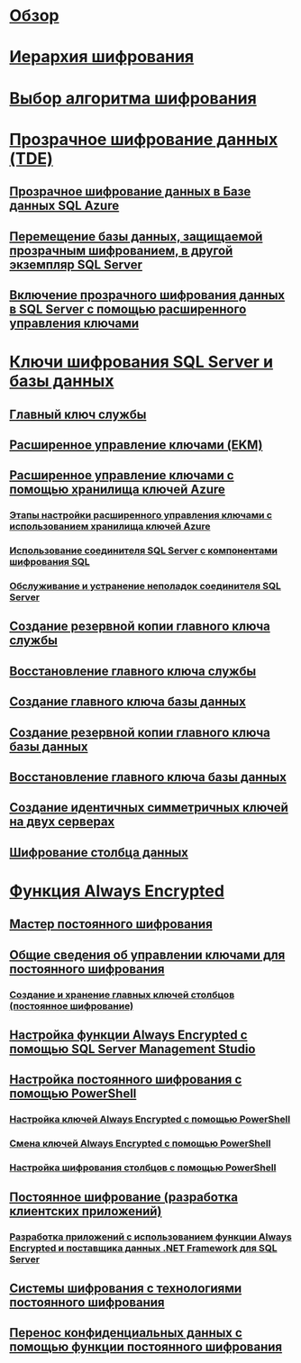 # [Обзор](sql-server-encryption.md)  
# [Иерархия шифрования](encryption-hierarchy.md)  
# [Выбор алгоритма шифрования](choose-an-encryption-algorithm.md)  
# [Прозрачное шифрование данных (TDE)](transparent-data-encryption-tde.md)  
## [Прозрачное шифрование данных в Базе данных SQL Azure](transparent-data-encryption-with-azure-sql-database.md)  
## [Перемещение базы данных, защищаемой прозрачным шифрованием, в другой экземпляр SQL Server](move-a-tde-protected-database-to-another-sql-server.md)  
## [Включение прозрачного шифрования данных в SQL Server с помощью расширенного управления ключами](enable-tde-on-sql-server-using-ekm.md)  
# [Ключи шифрования SQL Server и базы данных](sql-server-and-database-encryption-keys-database-engine.md)  
## [Главный ключ службы](service-master-key.md)  
## [Расширенное управление ключами (EKM)](extensible-key-management-ekm.md)  
## [Расширенное управление ключами с помощью хранилища ключей Azure](extensible-key-management-using-azure-key-vault-sql-server.md)  
### [Этапы настройки расширенного управления ключами с использованием хранилища ключей Azure](setup-steps-for-extensible-key-management-using-the-azure-key-vault.md)  
### [Использование соединителя SQL Server с компонентами шифрования SQL](use-sql-server-connector-with-sql-encryption-features.md)  
### [Обслуживание и устранение неполадок соединителя SQL Server](sql-server-connector-maintenance-troubleshooting.md)  
## [Создание резервной копии главного ключа службы](back-up-the-service-master-key.md)  
## [Восстановление главного ключа службы](restore-the-service-master-key.md)  
## [Создание главного ключа базы данных](create-a-database-master-key.md)  
## [Создание резервной копии главного ключа базы данных](back-up-a-database-master-key.md)  
## [Восстановление главного ключа базы данных](restore-a-database-master-key.md)  
## [Создание идентичных симметричных ключей на двух серверах](create-identical-symmetric-keys-on-two-servers.md)  
## [Шифрование столбца данных](encrypt-a-column-of-data.md)  
# [Функция Always Encrypted](always-encrypted-database-engine.md)  
## [Мастер постоянного шифрования](always-encrypted-wizard.md)  
## [Общие сведения об управлении ключами для постоянного шифрования](overview-of-key-management-for-always-encrypted.md)  
### [Создание и хранение главных ключей столбцов (постоянное шифрование)](create-and-store-column-master-keys-always-encrypted.md)  
## [Настройка функции Always Encrypted с помощью SQL Server Management Studio](configure-always-encrypted-using-sql-server-management-studio.md)  
## [Настройка постоянного шифрования с помощью PowerShell](configure-always-encrypted-using-powershell.md)  
### [Настройка ключей Always Encrypted с помощью PowerShell](configure-always-encrypted-keys-using-powershell.md)  
### [Смена ключей Always Encrypted с помощью PowerShell](rotate-always-encrypted-keys-using-powershell.md)  
### [Настройка шифрования столбцов с помощью PowerShell](configure-column-encryption-using-powershell.md)  
## [Постоянное шифрование (разработка клиентских приложений)](always-encrypted-client-development.md)  
### [Разработка приложений с использованием функции Always Encrypted и поставщика данных .NET Framework для SQL Server](develop-using-always-encrypted-with-net-framework-data-provider.md)  
## [Системы шифрования c технологиями постоянного шифрования](always-encrypted-cryptography.md)  
## [Перенос конфиденциальных данных с помощью функции постоянного шифрования](migrate-sensitive-data-protected-by-always-encrypted.md)  

